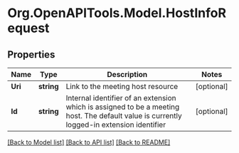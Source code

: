 
# Org.OpenAPITools.Model.HostInfoRequest

## Properties

Name | Type | Description | Notes
------------ | ------------- | ------------- | -------------
**Uri** | **string** | Link to the meeting host resource | [optional] 
**Id** | **string** | Internal identifier of an extension which is assigned to be a meeting host. The default value is currently logged-in extension identifier | [optional] 

[[Back to Model list]](../README.md#documentation-for-models)
[[Back to API list]](../README.md#documentation-for-api-endpoints)
[[Back to README]](../README.md)

